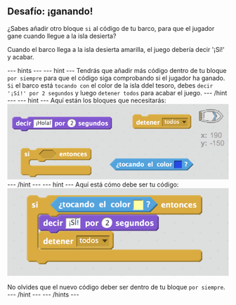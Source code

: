 ## Desafío: ¡ganando!

¿Sabes añadir otro bloque `si` al código de tu barco, para que el jugador gane cuando llegue a la isla desierta?

Cuando el barco llega a la isla desierta amarilla, el juego debería decir '¡Sí!' y acabar.

--- hints --- --- hint --- Tendrás que añadir más código dentro de tu bloque `por siempre` para que el código siga comprobando si el jugador ha ganado. `Si` el barco está `tocando con` el color de la isla ddel tesoro, debes `decir '¡Sí!' por 2 segundos` y luego `detener todos` para acabar el juego. --- /hint --- --- hint --- Aquí están los bloques que necesitarás: ![screenshot](images/boat-win-blocks.png) --- /hint --- --- hint --- Aquí está cómo debe ser tu código: ![captura de pantalla](images/boat-win-code.png)

No olvides que el nuevo código deber ser dentro de tu bloque `por siempre`. --- /hint --- --- /hints ---